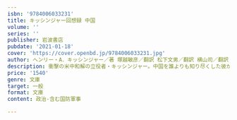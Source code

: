 ```yaml
---
isbn: '9784006033231'
title: キッシンジャー回想録 中国
volume: ''
series: ''
publisher: 岩波書店
pubdate: '2021-01-18'
cover: 'https://cover.openbd.jp/9784006033231.jpg'
author: ヘンリー・A．キッシンジャー／著 塚越敏彦／翻訳 松下文男／翻訳 横山司／翻訳 岩瀬彰／翻訳 ほか
description: 衝撃の米中和解の立役者・キッシンジャー。中国を誰よりも知り尽くした彼が綴った、決定的「中国論」。
price: '1540'
genre: 文庫
target: 一般
format: 文庫
content: 政治-含む国防軍事

---
```

